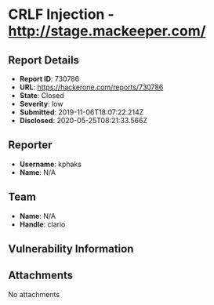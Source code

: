 # CRLF Injection - http://stage.mackeeper.com/

## Report Details
- **Report ID**: 730786
- **URL**: https://hackerone.com/reports/730786
- **State**: Closed
- **Severity**: low
- **Submitted**: 2019-11-06T18:07:22.214Z
- **Disclosed**: 2020-05-25T08:21:33.566Z

## Reporter
- **Username**: kphaks
- **Name**: N/A

## Team
- **Name**: N/A
- **Handle**: clario

## Vulnerability Information


## Attachments
No attachments
